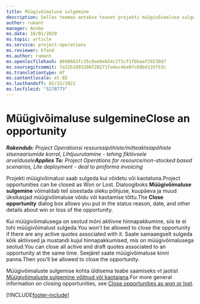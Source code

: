 ```yaml
---
title: Müügivõimaluse sulgemine
description: Selles teemas antakse teavet projekti müügivõimaluse sulgemise kohta.
author: rumant
manager: Annbe
ms.date: 10/01/2020
ms.topic: article
ms.service: project-operations
ms.reviewer: kfend
ms.author: rumant
ms.openlocfilehash: 8698663fc35c9ae0eb54c2f1cf1fbbaaf29230d7
ms.sourcegitcommit: fa32b1893286f20271fa4ec4be8fc68bd135f53c
ms.translationtype: HT
ms.contentlocale: et-EE
ms.lasthandoff: 02/15/2021
ms.locfileid: "5278773"
---
```

# <a name="close-an-opportunity"></a><span data-ttu-id="6d502-103">Müügivõimaluse sulgemine</span><span class="sxs-lookup"><span data-stu-id="6d502-103">Close an opportunity</span></span>

<span data-ttu-id="6d502-104">_**Rakendub:** Project Operationsi ressurssipõhiste/mitteaktsiapõhiste stsenaariumide korral,  Lihtjuurutamine - tehing fiktiivsele arveldusele_</span><span class="sxs-lookup"><span data-stu-id="6d502-104">_**Applies To:** Project Operations for resource/non-stocked based scenarios, Lite deployment - deal to proforma invoicing_</span></span>

<span data-ttu-id="6d502-105">Projekti müügivõimalusi saab sulgeda kui võidetu või kaotatuna.</span><span class="sxs-lookup"><span data-stu-id="6d502-105">Project opportunities can be closed as Won or Lost.</span></span> <span data-ttu-id="6d502-106">Dialoogiboks **Müügivõimaluse sulgemine** võimaldab teil sisestada oleku põhjuse, kuupäeva ja muud üksikasjad müügivõimaluse võidu või kaotamise tõttu.</span><span class="sxs-lookup"><span data-stu-id="6d502-106">The **Close opportunity** dialog box allows you put in the status reason, date, and other details about win or loss of the opportunity.</span></span>

<span data-ttu-id="6d502-107">Kui müügivõimalusega on seotud mõni aktiivne hinnapakkumine, siis te ei tohi müügivõimalust sulgeda.</span><span class="sxs-lookup"><span data-stu-id="6d502-107">You won't be allowed to close the opportunity if there are any active quotes associated with it.</span></span> <span data-ttu-id="6d502-108">Saate samaaegselt sulgeda kõik aktiivsed ja mustandi kujul hinnapakkumised, mis on müügivõimalusega seotud.</span><span class="sxs-lookup"><span data-stu-id="6d502-108">You can close all active and draft quotes associated to an opportunity at the same time.</span></span> <span data-ttu-id="6d502-109">Seejärel saate müügivõimaluse kinni panna.</span><span class="sxs-lookup"><span data-stu-id="6d502-109">Then you'll be allowed to close the opportunity.</span></span>

<span data-ttu-id="6d502-110">Müügivõimaluste sulgemise kohta üldisema teabe saamiseks vt jaotist [Müügivõimaluste sulgemine võitnud või kaotajana](https://docs.microsoft.com/dynamics365/sales-enterprise/close-opportunity-won-lost-sales).</span><span class="sxs-lookup"><span data-stu-id="6d502-110">For more general information on closing opportunities, see [Close opportunities as won or lost](https://docs.microsoft.com/dynamics365/sales-enterprise/close-opportunity-won-lost-sales).</span></span>


[!INCLUDE[footer-include](../includes/footer-banner.md)]